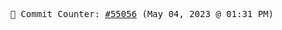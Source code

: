 <p align="center">
    <samp>
        📮 Commit Counter: <a href="https://github.com/Javascript-void0/Javascript-void0/commits/main">#55056</a> (May 04, 2023 @ 01:31 PM)
    </samp>
</p>